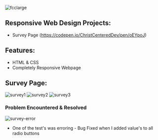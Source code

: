 ![fcclarge](https://user-images.githubusercontent.com/24855472/35596023-96085cb6-05e6-11e8-96cc-7f691eeb8f7b.png)

## Responsive Web Design Projects:
- Survey Page (https://codepen.io/ChristCenteredDev/pen/oEYpoJ)

## Features:
- HTML & CSS
- Completely Responsive Webpage
 
## Survey Page:
![survey1](https://user-images.githubusercontent.com/24855472/36683716-49e8c792-1aec-11e8-87ff-eaf7f56142a4.png)
![survey2](https://user-images.githubusercontent.com/24855472/36683723-4eba7a54-1aec-11e8-946e-94694d826055.png)
![survey3](https://user-images.githubusercontent.com/24855472/36683728-51805fa6-1aec-11e8-9873-4dd446dcebd1.png)

### Problem Encountered & Resolved
![survey-error](https://user-images.githubusercontent.com/24855472/36683708-45e9173c-1aec-11e8-89f7-81d5d1f538e9.png)


- One of the test's was erroring - Bug Fixed when I added value's to all radio buttons


